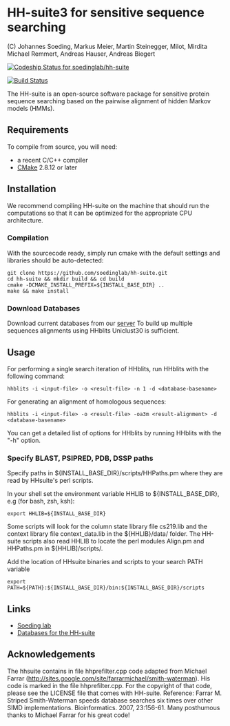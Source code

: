 # HH-suite3 for sensitive sequence searching

(C) Johannes Soeding, Markus Meier, Martin Steinegger, Milot, Mirdita Michael Remmert, Andreas Hauser, Andreas Biegert

[ ![Codeship Status for soedinglab/hh-suite](https://codeship.com/projects/0936c290-2248-0133-bcb4-52bb0fef976f/status?branch=master)](https://codeship.com/projects/96085)

[ ![Build Status](https://travis-ci.org/soedinglab/hh-suite.svg?branch=master)](https://travis-ci.org/soedinglab/hh-suite)

The HH-suite is an open-source software package for sensitive protein sequence searching based on the pairwise alignment of hidden Markov models (HMMs).

## Requirements

To compile from source, you will need:
 * a recent C/C++ compiler
 * [CMake](http://cmake.org/) 2.8.12 or later

## Installation
We recommend compiling HH-suite on the machine that should run the computations so that it can be optimized for the appropriate CPU architecture.

### Compilation
With the sourcecode ready, simply run cmake with the default settings and libraries should be auto-detected:

    git clone https://github.com/soedinglab/hh-suite.git
    cd hh-suite && mkdir build && cd build
	cmake -DCMAKE_INSTALL_PREFIX=${INSTALL_BASE_DIR} ..
	make && make install

### Download Databases
Download current databases from our [server](http://wwwuser.gwdg.de/~compbiol/data/hhsuite/databases/hhsuite_dbs/)
To build up multiple sequences alignments using HHblits Uniclust30 is sufficient.

## Usage
For performing a single search iteration of HHblits, run HHblits with the
following command:

	hhblits -i <input-file> -o <result-file> -n 1 -d <database-basename>

For generating an alignment of homologous sequences:

	hhblits -i <input-file> -o <result-file> -oa3m <result-alignment> -d <database-basename>

You can get a detailed list of options for HHblits by running HHblits with the "-h" option.

### Specify BLAST, PSIPRED, PDB, DSSP paths

Specify paths in ${INSTALL\_BASE\_DIR}/scripts/HHPaths.pm where they are read by HHsuite's perl scripts.

In your shell set the environment variable HHLIB to ${INSTALL\_BASE\_DIR}, e.g (for bash, zsh, ksh):

	export HHLIB=${INSTALL_BASE_DIR}

Some scripts will look for the column state library file cs219.lib
and the context library file context_data.lib in the ${HHLIB}/data/ folder.
The HH-suite scripts also read HHLIB to locate the perl modules Align.pm and HHPaths.pm
in ${HHLIB]/scripts/.  

Add the location of HHsuite binaries and scripts to your search PATH variable

	export PATH=${PATH}:${INSTALL_BASE_DIR}/bin:${INSTALL_BASE_DIR}/scripts


## Links

* [Soeding lab](http://www.mpibpc.mpg.de/soeding)
* [Databases for the HH-suite](http://wwwuser.gwdg.de/~compbiol/data/hhsuite/)

## Acknowledgements

The hhsuite contains in file hhprefilter.cpp code adapted from Michael
Farrar (http://sites.google.com/site/farrarmichael/smith-waterman).
His code is marked in the file hhprefilter.cpp. For the copyright of that
code, please see the LICENSE file that comes with HH-suite.
Reference: Farrar M. Striped Smith-Waterman speeds database searches six
times over other SIMD implementations. Bioinformatics. 2007, 23:156-61.
Many posthumous thanks to Michael Farrar for his great code!

